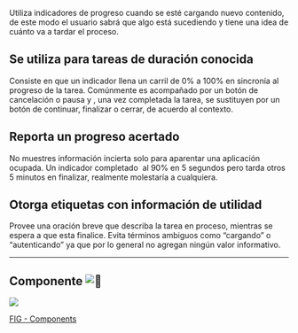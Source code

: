 Utiliza indicadores de progreso cuando se esté cargando nuevo contenido, de este modo el usuario sabrá que algo está sucediendo y tiene una idea de cuánto va a tardar el proceso.

## Se utiliza para tareas de duración conocida

Consiste en que un indicador llena un carril de 0% a 100% en sincronía al progreso de la tarea. Comúnmente es acompañado por un botón de cancelación o pausa y , una vez completada la tarea, se sustituyen por un botón de continuar, finalizar o cerrar, de acuerdo al contexto.

## Reporta un progreso acertado

No muestres información incierta solo para aparentar una aplicación ocupada. Un indicador completado  al 90% en 5 segundos pero tarda otros 5 minutos en finalizar, realmente molestaría a cualquiera.

## Otorga etiquetas con información de utilidad

Provee una oración breve que describa la tarea en proceso, mientras se espera a que esta finalice. Evita términos ambiguos como “cargando” o “autenticando” ya que por lo general no agregan ningún valor informativo. 

---

## Componente ![:link:](https://pf-emoji-service--cdn.us-east-1.prod.public.atl-paas.net/standard/caa27a19-fc09-4452-b2b4-a301552fd69c/64x64/1f517.png)

![](https://static.figma.com/uploads/b6df2735e4cb368306acf5480b50f96e69f96099)

[FIG - Components](https://www.figma.com/file/adTpzuue9VJyGt5D6bb45F/FIG---Components?node-id=2105%3A2442)